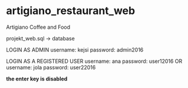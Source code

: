 # artigiano_restaurant_web
Artigiano Coffee and Food

projekt_web.sql -> database

LOGIN AS ADMIN
username: kejsi
password: admin2016

LOGIN AS A REGISTERED USER
username: ana
password: user12016
  OR
username: jola
password: user22016

**the enter key is disabled**  

